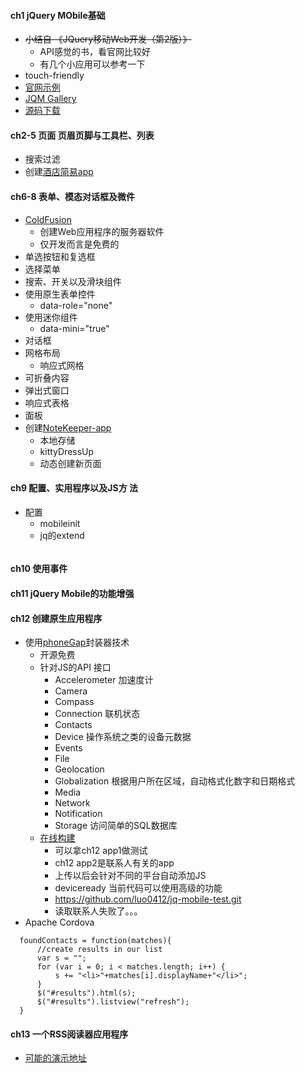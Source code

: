 #### **ch1 jQuery MObile基础**
* <del>小结自 《JQuery移动Web开发（第2版）》</del>
	* API感觉的书，看官网比较好
    * 有几个小应用可以参考一下
* touch-friendly
* [官网示例](http://demos.jquerymobile.com/1.4.5/)
* [JQM Gallery](https://jqmgallery.com/)
* [源码下载](https://github.com/cfjedimaster/jQuery-Mobile-Book)

#### **ch2-5 页面 页眉页脚与工具栏、列表**
* 搜索过滤
* 创建[酒店简易app](http://qmen.space/jqm-hotel-simple-app/)

#### **ch6-8 表单、模态对话框及微件**
* [ColdFusion](http://www.adobe.com/products/coldfusion-family.html)
	* 创建Web应用程序的服务器软件
    * 仅开发而言是免费的
* 单选按钮和复选框
* 选择菜单
* 搜索、开关以及滑块组件
* 使用原生表单控件
	* data-role="none"
* 使用迷你组件
	* data-mini="true"
* 对话框
* 网格布局
	* 响应式网格
* 可折叠内容
* 弹出式窗口
* 响应式表格
* 面板
* 创建[NoteKeeper-app](http://qmen.space/jqm-notekeeper-app/notekeeper.html)
	* 本地存储
    * kittyDressUp
    * 动态创建新页面

#### **ch9 配置、实用程序以及JS方 法**
*  配置
	* mobileinit
    * jq的extend
    
~~~

~~~

#### **ch10 使用事件**
#### **ch11 jQuery Mobile的功能增强**
#### **ch12 创建原生应用程序**
*  使用[phoneGap](http://phonegap.com/)封装器技术
	* 开源免费
	* 针对JS的API 接口
    	* Accelerometer 加速度计
        * Camera
        * Compass
        * Connection 联机状态
        * Contacts
        * Device 操作系统之类的设备元数据
        * Events
        * File
        * Geolocation
        * Globalization 根据用户所在区域，自动格式化数字和日期格式
        * Media
        * Network
        * Notification
        * Storage 访问简单的SQL数据库
   * [在线构建](https://build.phonegap.com/apps)
   		* 可以拿ch12 app1做测试
        * ch12 app2是联系人有关的app
        * 上传以后会针对不同的平台自动添加JS
        * deviceready 当前代码可以使用高级的功能
        * https://github.com/luo0412/jq-mobile-test.git
        * 读取联系人失败了。。。
* Apache Cordova
~~~
  foundContacts = function(matches){
      //create results in our list
      var s = "";
      for (var i = 0; i < matches.length; i++) {
          s += "<li>"+matches[i].displayName+"</li>";
      }
      $("#results").html(s);
      $("#results").listview("refresh");
  }
~~~

#### **ch13 一个RSS阅读器应用程序**
* [可能的演示地址](http://qmen.space/jqm-rss-reader-app/index.html)